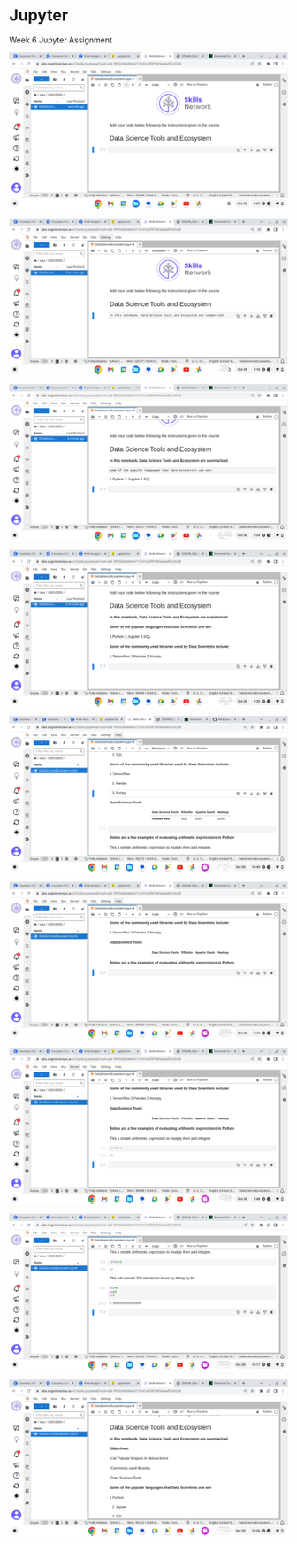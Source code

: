 # Jupyter
Week 6 Jupyter Assignment 

![](2-title.png)

![](3-title.jpg)

![](4-dslanguages.png)

![](5-dslibraries.png)

![](6-dstools.jpg)

![](7-introarithmetic.jpg)

![](8-multiplyandaddintegers.jpg)

![](9-hourstominutes.png)

![](10-objectives.jpg)
